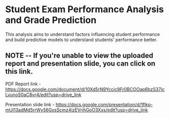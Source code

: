 # Student Exam Performance Analysis and Grade Prediction 
 This analysis aims to understand factors influencing student performance and build predictive models to understand students' performance better. 
 
## NOTE -- If you're unable to view the uploaded report and presentation slide, you can click on this link.
  PDF Report link - https://docs.google.com/document/d/10Xd5rN9Yccic9Fr0BCOOap6bzS37icLvunoS0aC8vr4/edit?usp=drive_link

  Presentation slide link - https://docs.google.com/presentation/d/1flkp-mUI13adMd5rrWy56GxsScmz4izEVrihGoO3Xxs/edit?usp=drive_link
